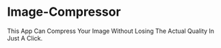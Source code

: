 # Image-Compressor
This App Can Compress Your Image Without Losing The Actual Quality In Just A Click.

